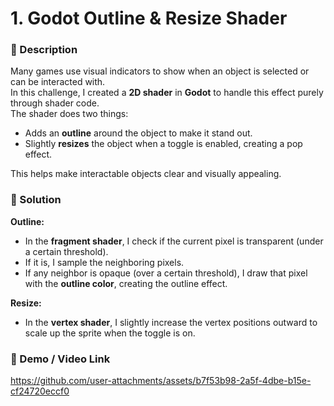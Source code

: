 # 1. Godot Outline & Resize Shader

### 📝 Description
Many games use visual indicators to show when an object is selected or can be interacted with.  
In this challenge, I created a **2D shader** in **Godot** to handle this effect purely through shader code.  
The shader does two things:  
- Adds an **outline** around the object to make it stand out.  
- Slightly **resizes** the object when a toggle is enabled, creating a pop effect.  

This helps make interactable objects clear and visually appealing.

### 🧩 Solution
**Outline:**  
- In the **fragment shader**, I check if the current pixel is transparent (under a certain threshold).  
- If it is, I sample the neighboring pixels.  
- If any neighbor is opaque (over a certain threshold), I draw that pixel with the **outline color**, creating the outline effect.

**Resize:**  
- In the **vertex shader**, I slightly increase the vertex positions outward to scale up the sprite when the toggle is on.

### 🎥 Demo / Video Link
https://github.com/user-attachments/assets/b7f53b98-2a5f-4dbe-b15e-cf24720eccf0

